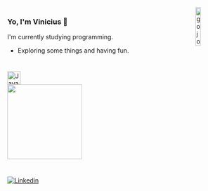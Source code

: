 
<div>
  <img height="15%" width="15%" align="right" src="https://cdn.discordapp.com/attachments/835228000345784331/1072262679860879360/cat_gojo_3.jpg" alt="gojo"/>
</div>

### Yo, I'm Vinicius 🎲
 I'm currently studying programming.

- Exploring some things and having fun.

#

<div>
  <!– DevIcon, pra pegar as imagens –>
  <img height="30" width="30" src="https://cdn.jsdelivr.net/gh/devicons/devicon/icons/javascript/javascript-plain.svg" alt="JavaScript" />
</div>

<div>
  <img height="170em" src="https://github-readme-stats.vercel.app/api/top-langs/?username=ViniciusCaique&layout=compact&langs_count=6&theme=tokyonight" /> </br>
</div>

#

<div>
  <a href="https://www.linkedin.com/in/vinicius-caique/"> 
    <img src="https://img.shields.io/badge/LinkedIn-0077B5?style=for-the-badge&logo=linkedin&logoColor=white" alt="Linkedin" />
  <a/>
</div>
